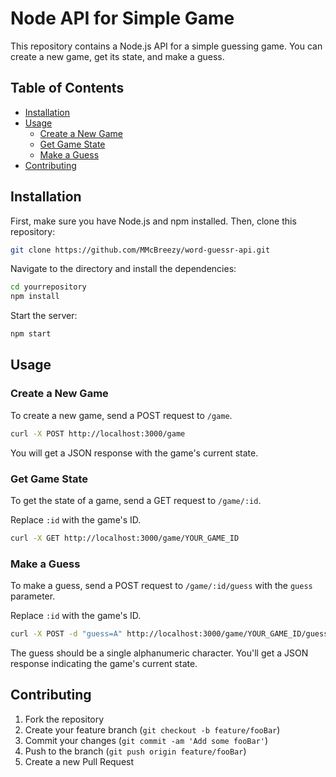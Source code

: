# Node API for Simple Game

This repository contains a Node.js API for a simple guessing game. You can create a new game, get its state, and make a guess.

## Table of Contents

- [Installation](#installation)
- [Usage](#usage)
  - [Create a New Game](#create-a-new-game)
  - [Get Game State](#get-game-state)
  - [Make a Guess](#make-a-guess)
- [Contributing](#contributing)

## Installation

First, make sure you have Node.js and npm installed. Then, clone this repository:

```bash
git clone https://github.com/MMcBreezy/word-guessr-api.git
```

Navigate to the directory and install the dependencies:

```bash
cd yourrepository
npm install
```

Start the server:

```bash
npm start
```

## Usage

### Create a New Game

To create a new game, send a POST request to `/game`.

```bash
curl -X POST http://localhost:3000/game
```

You will get a JSON response with the game's current state.

### Get Game State

To get the state of a game, send a GET request to `/game/:id`.

Replace `:id` with the game's ID.

```bash
curl -X GET http://localhost:3000/game/YOUR_GAME_ID
```

### Make a Guess

To make a guess, send a POST request to `/game/:id/guess` with the `guess` parameter.

Replace `:id` with the game's ID.

```bash
curl -X POST -d "guess=A" http://localhost:3000/game/YOUR_GAME_ID/guess
```

The guess should be a single alphanumeric character. You'll get a JSON response indicating the game's current state.

## Contributing

1. Fork the repository
2. Create your feature branch (`git checkout -b feature/fooBar`)
3. Commit your changes (`git commit -am 'Add some fooBar'`)
4. Push to the branch (`git push origin feature/fooBar`)
5. Create a new Pull Request
